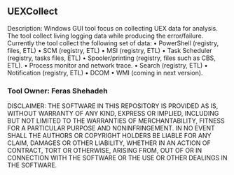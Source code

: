 ## UEXCollect

Description: Windows GUI tool focus on collecting UEX data for analysis. The tool collect living logging data while producing the error/failure.
Currently the tool collect the following set of data:
•	PowerShell (registry, files, ETL)
•	SCM (registry, ETL)
•	MSI (registry, ETL)
•	Task Scheduler (registry, tasks files, ETL)
•	Spooler/printing (registry, files such as CBS, ETL).
•	Process monitor and network trace.
•	Search (registry, ETL)
•	Notification (registry, ETL)
•	DCOM
•	WMI (coming in next version).

### Tool Owner: Feras Shehadeh

DISCLAIMER:
THE SOFTWARE IN THIS REPOSITORY IS PROVIDED AS IS, WITHOUT WARRANTY OF ANY KIND, EXPRESS OR IMPLIED, INCLUDING BUT NOT LIMITED TO THE WARRANTIES OF MERCHANTABILITY, FITNESS FOR A PARTICULAR PURPOSE AND NONINFRINGEMENT. IN NO EVENT SHALL THE AUTHORS OR COPYRIGHT HOLDERS BE LIABLE FOR ANY CLAIM, DAMAGES OR OTHER LIABILITY, WHETHER IN AN ACTION OF CONTRACT, TORT OR OTHERWISE, ARISING FROM, OUT OF OR IN CONNECTION WITH THE SOFTWARE OR THE USE OR OTHER DEALINGS IN THE SOFTWARE.

